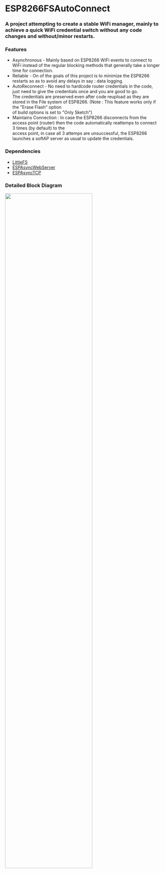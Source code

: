 # ESP8266FSAutoConnect

### A project attempting to create a stable WiFi manager, mainly to achieve a quick WiFi credential switch without any code changes and without/minor restarts.

### Features  
* Asynchronous - Mainly based on ESP8266 WiFi events to connect to WiFi instead of the regular blocking methods that generally take a longer time for connection.
* Reliable - On of the goals of this project is to minimize the ESP8266 restarts so as to avoid any delays in say : data logging.
* AutoReconnect - No need to hardcode router credentials in the code, just need to give the credentials once and you are good to go.  
The credentials are preserved even after code reupload as they are stored in the File system of ESP8266. (Note : This feature works only if the "Erase Flash" option  
of build options is set to "Only Sketch")
* Maintains Connection : In case the ESP8266 disconnects from the access point (router) then the code automatically reattemps to connect 3 times (by default) to the  
access point, in case all 3 attemps are unsuccessful, the ESP8266 launches a softAP server as usual to update the credentials.

### Dependencies  
* [LittleFS](https://github.com/littlefs-project/littlefs)
* [ESPAsyncWebServer](https://github.com/me-no-dev/ESPAsyncWebServer)
* [ESPAsyncTCP](https://github.com/me-no-dev/ESPAsyncTCP)

### Detailed Block Diagram

<img src="https://raw.githubusercontent.com/Prateek7805/ESP8266FSAutoConnect/master/Block%20Diagram.png" width = "75%" height="75%"/>
